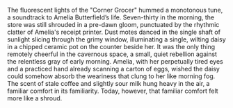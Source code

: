 The fluorescent lights of the "Corner Grocer" hummed a monotonous tune, a soundtrack to Amelia Butterfield’s life.  Seven-thirty in the morning, the store was still shrouded in a pre-dawn gloom, punctuated by the rhythmic clatter of Amelia's receipt printer.  Dust motes danced in the single shaft of sunlight slicing through the grimy window, illuminating a single, wilting daisy in a chipped ceramic pot on the counter beside her.  It was the only thing remotely cheerful in the cavernous space, a small, quiet rebellion against the relentless gray of early morning.  Amelia, with her perpetually tired eyes and a practiced hand already scanning a carton of eggs, wished the daisy could somehow absorb the weariness that clung to her like morning fog.  The scent of stale coffee and slightly sour milk hung heavy in the air, a familiar comfort in its familiarity. Today, however, that familiar comfort felt more like a shroud.
